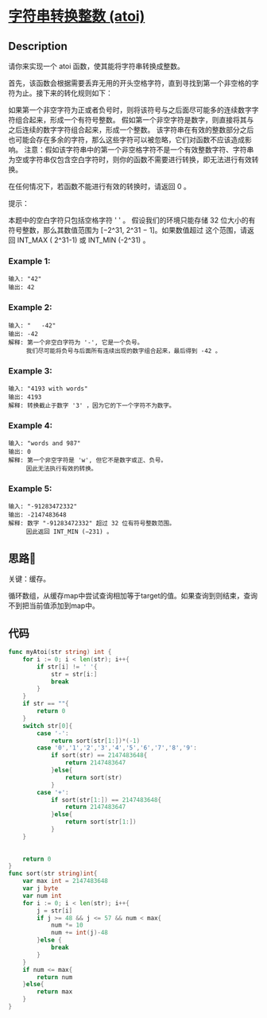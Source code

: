 # [ 字符串转换整数 (atoi) ](https://leetcode-cn.com/problems/string-to-integer-atoi/)

## Description

请你来实现一个 atoi 函数，使其能将字符串转换成整数。

首先，该函数会根据需要丢弃无用的开头空格字符，直到寻找到第一个非空格的字符为止。接下来的转化规则如下：

如果第一个非空字符为正或者负号时，则将该符号与之后面尽可能多的连续数字字符组合起来，形成一个有符号整数。
假如第一个非空字符是数字，则直接将其与之后连续的数字字符组合起来，形成一个整数。
该字符串在有效的整数部分之后也可能会存在多余的字符，那么这些字符可以被忽略，它们对函数不应该造成影响。
注意：假如该字符串中的第一个非空格字符不是一个有效整数字符、字符串为空或字符串仅包含空白字符时，则你的函数不需要进行转换，即无法进行有效转换。

在任何情况下，若函数不能进行有效的转换时，请返回 0 。

提示：

本题中的空白字符只包括空格字符 ' ' 。
假设我们的环境只能存储 32 位大小的有符号整数，那么其数值范围为 [−2^31,  2^31 − 1]。如果数值超过
这个范围，请返回 INT_MAX ( 2^31-1) 或 INT_MIN (-2^31) 。

### Example 1:

````
输入: "42"
输出: 42
````

### Example 2:

````
输入: "   -42"
输出: -42
解释: 第一个非空白字符为 '-', 它是一个负号。
     我们尽可能将负号与后面所有连续出现的数字组合起来，最后得到 -42 。
````

### Example 3:

````
输入: "4193 with words"
输出: 4193
解释: 转换截止于数字 '3' ，因为它的下一个字符不为数字。
````

### Example 4:

````
输入: "words and 987"
输出: 0
解释: 第一个非空字符是 'w', 但它不是数字或正、负号。
     因此无法执行有效的转换。
````

### Example 5:

````
输入: "-91283472332"
输出: -2147483648
解释: 数字 "-91283472332" 超过 32 位有符号整数范围。 
     因此返回 INT_MIN (−231) 。
````

## 思路:jack_o_lantern:

关键：缓存。

循环数组，从缓存map中尝试查询相加等于target的值。如果查询到则结束，查询不到把当前值添加到map中。

## 代码

``` Go
func myAtoi(str string) int {
    for i := 0; i < len(str); i++{
        if str[i] != ' '{
            str = str[i:]
            break
        }
    }
    if str == ""{
        return 0
    }
    switch str[0]{
        case '-':
            return sort(str[1:])*(-1)
        case '0','1','2','3','4','5','6','7','8','9':
            if sort(str) == 2147483648{
                return 2147483647
            }else{
                return sort(str)
            }
        case '+':
            if sort(str[1:]) == 2147483648{
                return 2147483647
            }else{
                return sort(str[1:])
            }
    }
    
 
    return 0
}
func sort(str string)int{
    var max int = 2147483648
    var j byte
    var num int
    for i := 0; i < len(str); i++{
        j = str[i]
        if j >= 48 && j <= 57 && num < max{
            num *= 10
            num += int(j)-48
        }else {
            break
        }
    }
    if num <= max{
        return num
    }else{
        return max
    }
}
```

